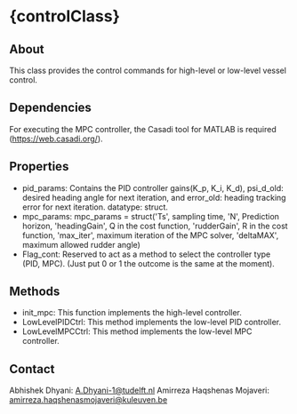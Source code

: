 # {controlClass}

## About

This class provides the control commands for high-level or low-level vessel control.

## Dependencies

For executing the MPC controller, the Casadi tool for MATLAB is required (https://web.casadi.org/).

## Properties

- pid_params: Contains the PID controller gains(K_p, K_i, K_d), psi_d_old: desired heading angle for next iteration, and
 error_old: heading tracking error for next iteration. datatype: struct. 
- mpc_params: mpc_params = struct('Ts', sampling time, 'N', Prediction horizon, 'headingGain', Q in the cost function, 'rudderGain', R in the cost function, 'max_iter', maximum iteration of the MPC solver, 'deltaMAX', maximum allowed rudder angle)
- Flag_cont: Reserved to act as a method to select the controller type (PID, MPC). (Just put 0 or 1 the outcome is the same at the moment).

## Methods

- init_mpc: This function implements the high-level controller.
- LowLevelPIDCtrl: This method implements the low-level PID controller.
- LowLevelMPCCtrl: This method implements the low-level MPC controller.
   
## Contact

Abhishek Dhyani: <A.Dhyani-1@tudelft.nl>
Amirreza Haqshenas Mojaveri: <amirreza.haqshenasmojaveri@kuleuven.be>
